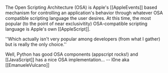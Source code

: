The Open Scripting Architecture (OSA) is Apple's [[AppleEvents]] based mechanism for controlling an application's behavior through whatever OSA compatible scripting language the user desires. At this time, the most popular (to the point of near exclusivitity) OSA-compatible scripting language is Apple's own [[AppleScript]].

''Which actually isn't very popular among developers (from what I gather) but is really the only choice.''

Well, Python has good OSA components (appscript rocks!) and [[JavaScript]] has a nice OSA implementation... -- l0ne aka [[EmanueleVulcano]]